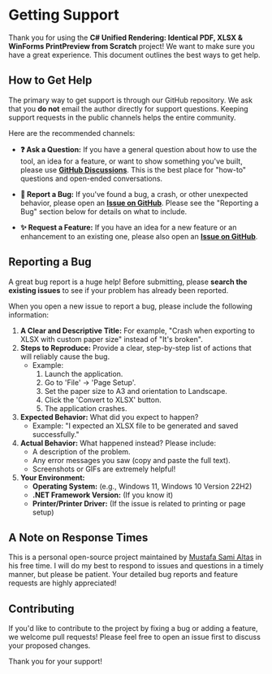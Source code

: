 # Getting Support

Thank you for using the **C# Unified Rendering: Identical PDF, XLSX & WinForms PrintPreview from Scratch** project! We want to make sure you have a great experience. This document outlines the best ways to get help.

## How to Get Help

The primary way to get support is through our GitHub repository. We ask that you **do not** email the author directly for support questions. Keeping support requests in the public channels helps the entire community.

Here are the recommended channels:

*   **❓ Ask a Question:** If you have a general question about how to use the tool, an idea for a feature, or want to show something you've built, please use [**GitHub Discussions**](../../discussions). This is the best place for "how-to" questions and open-ended conversations.

*   **🐛 Report a Bug:** If you've found a bug, a crash, or other unexpected behavior, please open an [**Issue on GitHub**](../../issues). Please see the "Reporting a Bug" section below for details on what to include.

*   **✨ Request a Feature:** If you have an idea for a new feature or an enhancement to an existing one, please also open an [**Issue on GitHub**](../../issues).

## Reporting a Bug

A great bug report is a huge help! Before submitting, please **search the existing issues** to see if your problem has already been reported.

When you open a new issue to report a bug, please include the following information:

1.  **A Clear and Descriptive Title:** For example, "Crash when exporting to XLSX with custom paper size" instead of "It's broken".
2.  **Steps to Reproduce:** Provide a clear, step-by-step list of actions that will reliably cause the bug.
    *   Example:
        1.  Launch the application.
        2.  Go to 'File' -> 'Page Setup'.
        3.  Set the paper size to A3 and orientation to Landscape.
        4.  Click the 'Convert to XLSX' button.
        5.  The application crashes.
3.  **Expected Behavior:** What did you expect to happen?
    *   Example: "I expected an XLSX file to be generated and saved successfully."
4.  **Actual Behavior:** What happened instead? Please include:
    *   A description of the problem.
    *   Any error messages you saw (copy and paste the full text).
    *   Screenshots or GIFs are extremely helpful!
5.  **Your Environment:**
    *   **Operating System:** (e.g., Windows 11, Windows 10 Version 22H2)
    *   **.NET Framework Version:** (If you know it)
    *   **Printer/Printer Driver:** (If the issue is related to printing or page setup)

## A Note on Response Times

This is a personal open-source project maintained by [Mustafa Sami Altas](https://github.com/samialtas) in his free time. I will do my best to respond to issues and questions in a timely manner, but please be patient. Your detailed bug reports and feature requests are highly appreciated!

## Contributing

If you'd like to contribute to the project by fixing a bug or adding a feature, we welcome pull requests! Please feel free to open an issue first to discuss your proposed changes.

Thank you for your support!
